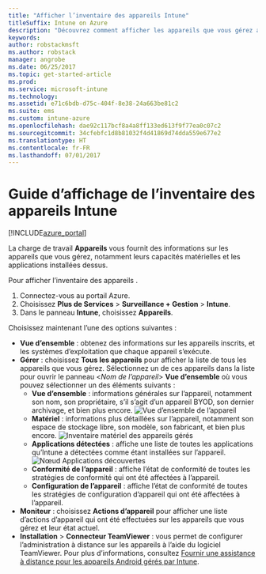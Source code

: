 ```yaml
---
title: "Afficher l’inventaire des appareils Intune"
titleSuffix: Intune on Azure
description: "Découvrez comment afficher les appareils que vous gérez avec Intune et comprenez leur matériel et leurs applications installées."
keywords: 
author: robstackmsft
ms.author: robstack
manager: angrobe
ms.date: 06/25/2017
ms.topic: get-started-article
ms.prod: 
ms.service: microsoft-intune
ms.technology: 
ms.assetid: e71c6bdb-d75c-404f-8e38-24a663be81c2
ms.suite: ems
ms.custom: intune-azure
ms.openlocfilehash: dae92c117bcf8a4a8ff133ed613f9f77ea0c07c2
ms.sourcegitcommit: 34cfebfc1d8b81032f4d41869d74dda559e677e2
ms.translationtype: HT
ms.contentlocale: fr-FR
ms.lasthandoff: 07/01/2017
---
```

# <a name="how-to-view-intune-device-inventory"></a>Guide d’affichage de l’inventaire des appareils Intune


[!INCLUDE[azure_portal](./includes/azure_portal.md)]

La charge de travail **Appareils** vous fournit des informations sur les appareils que vous gérez, notamment leurs capacités matérielles et les applications installées dessus. 

Pour afficher l’inventaire des appareils .

1. Connectez-vous au portail Azure.
2. Choisissez **Plus de Services** > **Surveillance + Gestion** > **Intune**.
3. Dans le panneau **Intune**, choisissez **Appareils**.

Choisissez maintenant l’une des options suivantes :

- **Vue d’ensemble** : obtenez des informations sur les appareils inscrits, et les systèmes d’exploitation que chaque appareil s’exécute.
- **Gérer** : choisissez **Tous les appareils** pour afficher la liste de tous les appareils que vous gérez.
    Sélectionnez un de ces appareils dans la liste pour ouvrir le panneau <*Nom de l’appareil*> **Vue d’ensemble** où vous pouvez sélectionner un des éléments suivants :
    - **Vue d’ensemble** : informations générales sur l’appareil, notamment son nom, son propriétaire, s’il s’agit d’un appareil BYOD, son dernier archivage, et bien plus encore.
    ![Vue d’ensemble de l’appareil](./media/device-overview.png)
    - **Matériel** : informations plus détaillées sur l’appareil, notamment son espace de stockage libre, son modèle, son fabricant, et bien plus encore.
    ![Inventaire matériel des appareils gérés](./media/hardware-inventory.png)
    - **Applications détectées** : affiche une liste de toutes les applications qu’Intune a détectées comme étant installées sur l’appareil.
    ![Nœud Applications découvertes](./media/detected-applications.png)
    - **Conformité de l’appareil** : affiche l’état de conformité de toutes les stratégies de conformité qui ont été affectées à l’appareil.
    - **Configuration de l’appareil** : affiche l’état de conformité de toutes les stratégies de configuration d’appareil qui ont été affectées à l’appareil.
- **Moniteur** : choisissez **Actions d’appareil** pour afficher une liste d’actions d’appareil qui ont été effectuées sur les appareils que vous gérez et leur état actuel.
- **Installation** > **Connecteur TeamViewer** : vous permet de configurer l’administration à distance sur les appareils à l’aide du logiciel TeamViewer. Pour plus d’informations, consultez [Fournir une assistance à distance pour les appareils Android gérés par Intune](/intune/device-profile-android-teamviewer).


